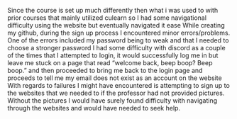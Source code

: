Since the course is set up much differently then what i was used to with prior courses that mainly utilized culearn so I had some navigational difficulty using the website but eventually navigated it ease
While creating my github, during the sign up process I encountered minor errors/problems. One of the errors included my password being to weak and that I needed to choose a stronger password
I had some difficulty with discord as a couple of the times that I attempted to login, it would successfully log me in but leave me stuck on a page that read “welcome back, beep boop? Beep boop.” and then proceeded to bring me back to the login page and proceeds to tell me my email does not exist as an account on the website
With regards to failures I might have encountered is attempting to sign up to the websites that we needed to if the professor had not provided pictures. Without the pictures I would have surely found difficulty with navigating through the websites and would have needed to seek help.
